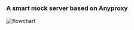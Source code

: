 ### A smart mock server based on Anyproxy

![flowchart](https://raw.github.intra.douban.com/lingfeng/mockserver/master/Gliffy_Diagrams_-_mockserver_gliffy.png)
